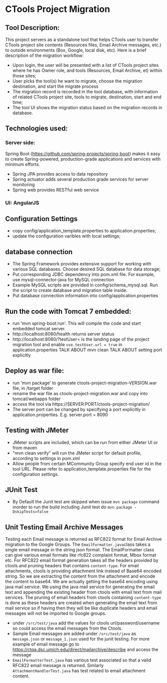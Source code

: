 # CTools Project Migration

## Tool Description:

This project servers as a standalone tool that helps CTools user to transfer CTools project site contents (Resources files, Email Archive messages, etc.) to outside environments 
(Box, Google, local disk, etc). Here is a brief description of the migration workflow:

* Upon login, the user will be presented with a list of CTools project sites where he has Owner role, and tools (Resources, Email Archive, et) within those sites;
* User picks the tool(s) he want to migrate, choose the migration destination,  and start the migrate process
* The migration record is recorded in the tool database, with information of related CTools project site, tools to migrate, destination, start and end time;
* The tool UI shows the migration status based on the migration records in database.

## Technologies used:

### Server side: 

Spring Boot (https://github.com/spring-projects/spring-boot) makes it easy to create Spring-powered, production-grade applications and services with minimum efforts.

* Spring JPA provides access to data repository
* Spring actuator adds several production grade services for server monitoring
* Spring web provides RESTful web service

### UI: AngularJS

## Configuration Settings

* copy config/application_template.properties to application.properties;
* update the configuration varibles with local settings;

## database connection

* The Spring Framework provides extensive support for working with various SQL databases. Choose desired SQL database for data storage;
* Put corresponding JDBC dependency into pom.xml file. For example, use mysql-connector-java for MySQL connection
* Example MySQL scripts are provided in config/schema_mysql.sql. Run the script to create database and migration table inside.
* Put database connection information into config/application.properties

## Run the code with Tomcat 7 embedded:
* run 'mvn spring-boot:run'. This will compile the code and start embedded tomcat server.
* http://localhost:8080/health returns server status
* http://localhost:8080/?testUser=<uniqname> is the landing page of the project migration tool and enable `use.testUser.url = true` in application.properties
TALK ABOUT mvn clean
TALK ABOUT setting port explicitly


## Deploy as war file:
* run 'mvn package' to generate ctools-project-migration-VERSION.war file, in /target folder
* rename the war file as ctools-project-migration.war and copy into tomcat/webapps folder
* access the tool via https://SERVER:PORT/ctools-project-migration/
* The server port can be changed by specifying a port explicitly in
  application.properties.  E.g. server.port = 8090

## Testing with JMeter
* JMeter scripts are included, which can be run from either JMeter UI or from maven
* "mvn clean verify" will run the JMeter script for default profile, according to settings in pom.xml
* Allow people from certain MCommunity Group specify end user id in the tool URL. Please refer to application_template.properties file for the configuration settings.

## JUnit Test
* By Default the Junit test are skipped when issue `mvn package` command inorder to run the build including Junit test do `mvn package -DskipTests=false`

## Unit Testing Email Archive Messages
 Testing each Email message is returned as RFC822 format for Email Archive migration to the Google Groups.
     The `EmailFormatter.java`class takes a single email message in the string json format. 
     The EmailFormatter class can give various email formats like rfc822 complaint format, Mbox format etc. For RFC822 email
     format generation takes all the headers provided by ctools and pruning headers that contains `content-type`. For email attachments,
     ctools is providing attachment link instead of Base64 encoded string. So we are extracting the content from the attachment
     and encode the content to base64. We are actually getting the base64 encoding using java mail service. We using the java
     mail service for generating the email text and appending the existing header from ctools with email text from 
     mail services. The pruning of email headers from ctools containing `content-type` is done as these headers are created 
     when generating the email text from  mail service so if having then they will be like duplicate headers and email messages
     will not be imported to Google groups.
 
* under `/src/test/java` add the values for ctools url/password/username so could access the email messages from the Ctools.
* Sample Email messages are added under `/src/test/java` as `message.json` or `message_1.json` used for the junit testing.
  For more example of email message go to https://ctqa.dsc.umich.edu/direct/mailarchive/describe and access the message
* `EmailFormatterTest.java` has various test associated so that a valid RFC822 email message is returned. Simlarly
   `AttachmentHandlerTest.java` has test related to email attachment content.


